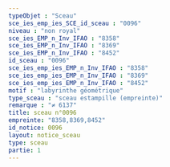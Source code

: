 ```yaml
---
typeObjet : "Sceau"
sce_ies_emp_ies_SCE_id_sceau : "0096"
niveau : "non royal"
sce_ies_EMP_n_Inv_IFAO : "8358"
sce_ies_EMP_n_Inv_IFAO : "8369"
sce_ies_EMP_n_Inv_IFAO : "8452"
id_sceau : "0096"
sce_ies_emp_ies_EMP_n_Inv_IFAO : "8358"
sce_ies_emp_ies_EMP_n_Inv_IFAO : "8369"
sce_ies_emp_ies_EMP_n_Inv_IFAO : "8452"
motif : "labyrinthe géométrique"
type_sceau : "sceau estampille (empreinte)"
remarque : "≠ 6137"
title: sceau n°0096
empreinte: "8358,8369,8452"
id_notice: 0096
layout: notice_sceau
type: sceau
partie: 1
---
```

